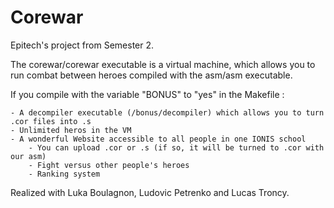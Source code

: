 # Corewar

Epitech's project from Semester 2.

The corewar/corewar executable is a virtual machine, which allows you to run combat between heroes compiled with the asm/asm executable.

If you compile with the variable "BONUS" to "yes" in the Makefile :

    - A decompiler executable (/bonus/decompiler) which allows you to turn .cor files into .s
    - Unlimited heros in the VM
    - A wonderful Website accessible to all people in one IONIS school
        - You can upload .cor or .s (if so, it will be turned to .cor with our asm)
        - Fight versus other people's heroes
        - Ranking system

Realized with Luka Boulagnon, Ludovic Petrenko and Lucas Troncy.
